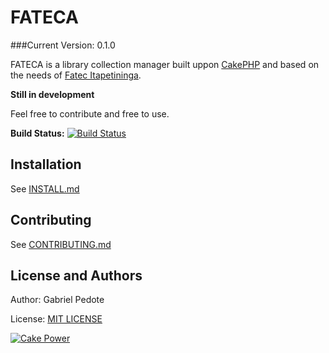 FATECA
========

###Current Version: 0.1.0

FATECA is a library collection manager built uppon [CakePHP](http://www.cakephp.org) and based on the needs of [Fatec Itapetininga](http://fatecitapetininga.edu.br).

**Still in development**

Feel free to contribute and free to use.

**Build Status:** [![Build Status](https://travis-ci.org/gpedote/fateca.png?branch=master)](https://travis-ci.org/gpedote/fateca)

Installation
--------------
See [INSTALL.md](INSTALL.md)

Contributing
--------------
See [CONTRIBUTING.md](CONTRIBUTING.md)

License and Authors
---------------------
Author: Gabriel Pedote

License: [MIT LICENSE](LICENSE.md)

[![Cake Power](https://raw.github.com/cakephp/cakephp/master/lib/Cake/Console/Templates/skel/webroot/img/cake.power.gif)](http://www.cakephp.org)
